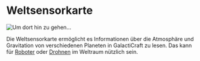 # Weltsensorkarte

![Um dort hin zu gehen...](oredict:opencomputers:worldSensorCard)

Die Weltsensorkarte ermöglicht es Informationen über die Atmosphäre und Gravitation von verschiedenen Planeten in GalactiCraft zu lesen. Das kann für [Roboter](../block/robot.md) oder [Drohnen](drone.md) im Weltraum nützlich sein.
